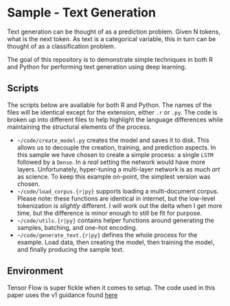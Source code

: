 # Sample - Text Generation

Text generation can be thought of as a prediction problem.
Given N tokens, what is the next token.
As text is a categorical variable, this in turn can be thought of as a classification problem.

The goal of this repository is to demonstrate simple techniques in both R and Python for performing text generation using deep learning. 

## Scripts

The scripts below are available for both R and Python.
The names of the files will be identical except for the extension, either `.r` or `.py`.
The code is broken up into different files to help highlight the language differences while maintaining the structural elements of the process.

* `~/code/create_model.py` creates the model and saves it to disk.
  This allows us to decouple the creation, training, and prediction aspects.
  In this sample we have chosen to create a simple process: a single `LSTM` followed by a `Dense`.
  In a _real_ setting the network would have more layers.
  Unfortunately, hyper-tuning a multi-layer network is as much _art_ as science.
  To keep this example on-point, the simplest version was chosen.
* `~/code/load_corpus.{r|py}` supports loading a multi-document corpus.
  Please note: these functions are identical in internet, but the low-level tokenization is _slightly_ different.
  I will work out the delta when I get more time, but the difference is minor enough to still be fit for purpose.
* `~/code/utils.{r|py}` contains helper functions around generating the samples, batching, and one-hot encoding.
* `~/code/generate_text.{r|py}` defines the whole process for the example.
  Load data, then creating the model, then training the model, and finally producing the sample text.

## Environment

Tensor Flow is super fickle when it comes to setup.
The code used in this paper uses the v1 guidance found [here](https://github.com/MindMimicLabs/getting-started/blob/master/setup-your-environment.md)
